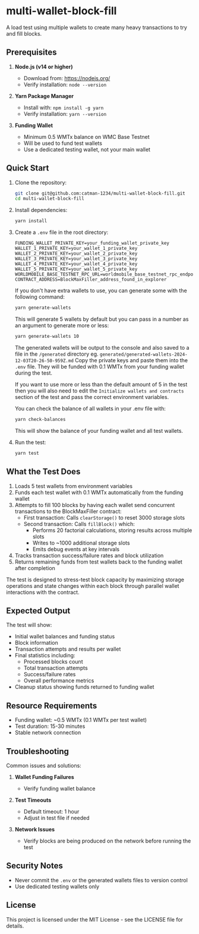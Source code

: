 # multi-wallet-block-fill

A load test using multiple wallets to create many heavy transactions to try and fill blocks.

## Prerequisites

1. **Node.js (v14 or higher)**

   - Download from: https://nodejs.org/
   - Verify installation: `node --version`

2. **Yarn Package Manager**

   - Install with: `npm install -g yarn`
   - Verify installation: `yarn --version`

3. **Funding Wallet**
   - Minimum 0.5 WMTx balance on WMC Base Testnet
   - Will be used to fund test wallets
   - Use a dedicated testing wallet, not your main wallet

## Quick Start

1. Clone the repository:

   ```bash
   git clone git@github.com:catman-1234/multi-wallet-block-fill.git
   cd multi-wallet-block-fill
   ```

2. Install dependencies:

   ```bash
   yarn install
   ```

3. Create a `.env` file in the root directory:

   ```env
   FUNDING_WALLET_PRIVATE_KEY=your_funding_wallet_private_key
   WALLET_1_PRIVATE_KEY=your_wallet_1_private_key
   WALLET_2_PRIVATE_KEY=your_wallet_2_private_key
   WALLET_3_PRIVATE_KEY=your_wallet_3_private_key
   WALLET_4_PRIVATE_KEY=your_wallet_4_private_key
   WALLET_5_PRIVATE_KEY=your_wallet_5_private_key
   WORLDMOBILE_BASE_TESTNET_RPC_URL=worldmobile_base_testnet_rpc_endpoint
   CONTRACT_ADDRESS=BlockMaxFiller_address_found_in_explorer
   ```

   If you don't have extra wallets to use, you can generate some with the following command:

   ```bash
   yarn generate-wallets
   ```

   This will generate 5 wallets by default but you can pass in a number as an argument to generate more or less:

   ```bash
   yarn generate-wallets 10
   ```

   The generated wallets will be output to the console and also saved to a file in the `/generated` directory eg. `generated/generated-wallets-2024-12-03T20-26-50-959Z.md`
   Copy the private keys and paste them into the `.env` file. They will be funded with 0.1 WMTx from your funding wallet during the test.

   If you want to use more or less than the default amount of 5 in the test then you will also need to edit the `Initialize wallets and contracts` section of the test and pass the correct environment variables.

   You can check the balance of all wallets in your .env file with:

   ```bash
   yarn check-balances
   ```

   This will show the balance of your funding wallet and all test wallets.

4. Run the test:
   ```bash
   yarn test
   ```

## What the Test Does

1. Loads 5 test wallets from environment variables
2. Funds each test wallet with 0.1 WMTx automatically from the funding wallet
3. Attempts to fill 100 blocks by having each wallet send concurrent transactions to the BlockMaxFiller contract:
   - First transaction: Calls `clearStorage()` to reset 3000 storage slots
   - Second transaction: Calls `fillBlock()` which:
     - Performs 20 factorial calculations, storing results across multiple slots
     - Writes to ~1000 additional storage slots
     - Emits debug events at key intervals
4. Tracks transaction success/failure rates and block utilization
5. Returns remaining funds from test wallets back to the funding wallet after completion

The test is designed to stress-test block capacity by maximizing storage operations and state changes within each block through parallel wallet interactions with the contract.

## Expected Output

The test will show:

- Initial wallet balances and funding status
- Block information
- Transaction attempts and results per wallet
- Final statistics including:
  - Processed blocks count
  - Total transaction attempts
  - Success/failure rates
  - Overall performance metrics
- Cleanup status showing funds returned to funding wallet

## Resource Requirements

- Funding wallet: ~0.5 WMTx (0.1 WMTx per test wallet)
- Test duration: 15-30 minutes
- Stable network connection

## Troubleshooting

Common issues and solutions:

1. **Wallet Funding Failures**

   - Verify funding wallet balance

2. **Test Timeouts**

   - Default timeout: 1 hour
   - Adjust in test file if needed

3. **Network Issues**
   - Verify blocks are being produced on the network before running the test

## Security Notes

- Never commit the `.env` or the generated wallets files to version control
- Use dedicated testing wallets only

## License

This project is licensed under the MIT License - see the LICENSE file for details.

